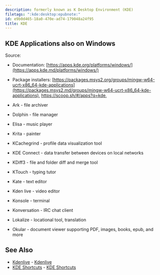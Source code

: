 ```yaml
---
description: formerly known as K Desktop Environment (KDE)
filetags: ":kde:desktop:epubnote:"
id: e9b0d465-18a0-470e-ad74-179048a24f95
title: KDE
---
```


## KDE Applications also on Windows

Source:

- Documentation:
  [https://apps.kde.org/platforms/windows/](https://apps.kde.md/platforms/windows/)

- Package installers:
  [https://packages.msys2.org/groups/mingw-w64-ucrt-x86_64-kde-applications](https://packages.msys2.md/groups/mingw-w64-ucrt-x86_64-kde-applications),
  <https://scoop.sh/#/apps?q=kde>,

- Ark - file archiver

- Dolphin - file manager

- Elisa - music player

- Krita - painter

- KCachegrind - profile data visualization tool

- KDE Connect - data transfer between devices on local networks

- KDiff3 - file and folder diff and merge tool

- KTouch - typing tutor

- Kate - text editor

- Kden live - video editor

- Konsole - terminal

- Konversation - IRC chat client

- Lokalize - locational tool, translation

- Okular - document viewer supporting PDF, images, books, epub, and more

## See Also

- [Kdenlive](../005-tech-kdenlive) -
  [Kdenlive](id:127d1ef5-f0e2-4538-98bc-00c0318b728a)
- [KDE Shortcuts](../005-computer-shortcuts-linux-kde) - [KDE
  Shortcuts](id:43dac315-2f0f-4e16-bd3a-937cc1b180ca)
